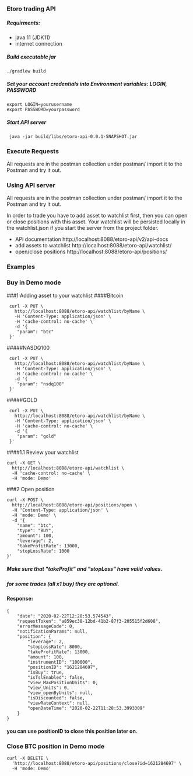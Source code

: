 ### Etoro trading API


##### Requirments:
- java 11 (JDK11)
- internet connection

##### Build executable jar
````
./gradlew build
````
##### Set your account credentials into Environment variables: LOGIN, PASSWORD
````
export LOGIN=yourusername
export PASSWORD=yourpassword
````
##### Start API server
````
 java -jar build/libs/etoro-api-0.0.1-SNAPSHOT.jar
````
### Execute Requests

 All requests are in the postman collection under postman/
 import it to the Postman and try it out.

### Using API server

 All requests are in the postman collection under postman/
 import it to the Postman and try it out.

In order to trade you have to add asset to watchlist first, then you can open or close positions with this asset.
Your watchlist will be persisted locally in the watchlist.json if you start the server from the project folder.

- API documentation http://localhost:8088/etoro-api/v2/api-docs
- add assets to watchlist http://localhost:8088/etoro-api/watchlist/
- open/close positions http://localhost:8088/etoro-api/positions/



### Examples

### Buy in Demo mode
###1 Adding asset to your watchlist
####Bitcoin
````
 curl -X PUT \
   http://localhost:8088/etoro-api/watchlist/byName \
   -H 'Content-Type: application/json' \
   -H 'cache-control: no-cache' \
   -d '{
 	"param": "btc"
 }'
````
#####NASDQ100
````
 curl -X PUT \
   http://localhost:8088/etoro-api/watchlist/byName \
   -H 'Content-Type: application/json' \
   -H 'cache-control: no-cache' \
   -d '{
 	"param": "nsdq100"
 }'
````
#####GOLD
````
 curl -X PUT \
   http://localhost:8088/etoro-api/watchlist/byName \
   -H 'Content-Type: application/json' \
   -H 'cache-control: no-cache' \
   -d '{
 	"param": "gold"
 }'
````
####1.1 Review your watchlist
````
curl -X GET \
  http://localhost:8088/etoro-api/watchlist \
  -H 'cache-control: no-cache' \
  -H 'mode: Demo'
````
###2 Open position 
````
curl -X POST \
  http://localhost:8088/etoro-api/positions/open \
  -H 'Content-Type: application/json' \
  -H 'mode: Demo' \
  -d '{
	"name": "btc",
	"type": "BUY",
	"amount": 100,
	"leverage": 2,
	"takeProfitRate": 13000,
	"stopLossRate": 1000
}'
````
##### Make sure that "takeProfit" and "stopLoss" have valid values.
##### for some trades (all x1 buy) they are optional.
#### Response:
````
{
    "date": "2020-02-22T12:28:53.574543",
    "requestToken": "a859ec38-12bd-41b2-87f3-205515f2d608",
    "errorMessageCode": 0,
    "notificationParams": null,
    "position": {
        "leverage": 2,
        "stopLossRate": 8000,
        "takeProfitRate": 13000,
        "amount": 100,
        "instrumentID": "100000",
        "positionID": "1621284697",
        "isBuy": true,
        "isTslEnabled": false,
        "view_MaxPositionUnits": 0,
        "view_Units": 0,
        "view_openByUnits": null,
        "isDiscounted": false,
        "viewRateContext": null,
        "openDateTime": "2020-02-22T11:28:53.3993309"
    }
}
````
#### you can use positionID to close this position later on.

### Close BTC position in Demo mode
````
curl -X DELETE \
  'http://localhost:8088/etoro-api/positions/close?id=1621284697' \
  -H 'mode: Demo'
````





